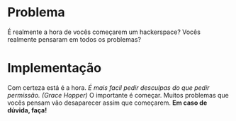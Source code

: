 # Problema

É realmente a hora de vocês começarem um hackerspace? Vocês realmente pensaram em todos os problemas?

# Implementação

Com certeza está é a hora. *É mais facil pedir desculpas do que pedir permissão. (Grace Hopper)* O importante é começar. Muitos problemas que vocês pensam vão desaparecer assim que começarem. **Em caso de dúvida, faça!** 

